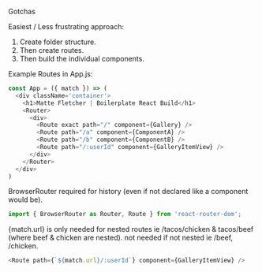 Gotchas



Easiest / Less frustrating approach:

1. Create folder structure.
2. Then create routes.
3. Then build the individual components.

Example Routes in App.js:

```js
const App = ({ match }) => (
  <div className='container'>
    <h1>Matte Fletcher | Boilerplate React Build</h1>
    <Router>
      <div>
        <Route exact path="/" component={Gallery} />
        <Route path="/a" component={ComponentA} />
        <Route path="/b" component={ComponentB} />
        <Route path="/:userId" component={GalleryItemView} />
      </div>
    </Router>
  </div>
)
```

BrowserRouter required for history \(even if not declared like a component would be\).

```js
import { BrowserRouter as Router, Route } from 'react-router-dom';
```

{match.url} is only needed for nested routes ie /tacos/chicken & tacos/beef \(where beef & chicken are nested\). not needed if not nested ie /beef, /chicken.

```js
<Route path={`${match.url}/:userId`} component={GalleryItemView} />
```



